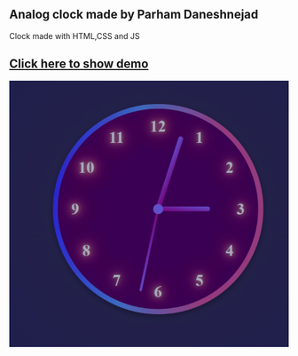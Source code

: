 ## Analog clock made by Parham Daneshnejad
Clock made with HTML,CSS and JS

[Click here to show demo](https://parhamddeveloper.github.io/Analog-Clock/)
---
![Clock Image](/ReadMe.png)